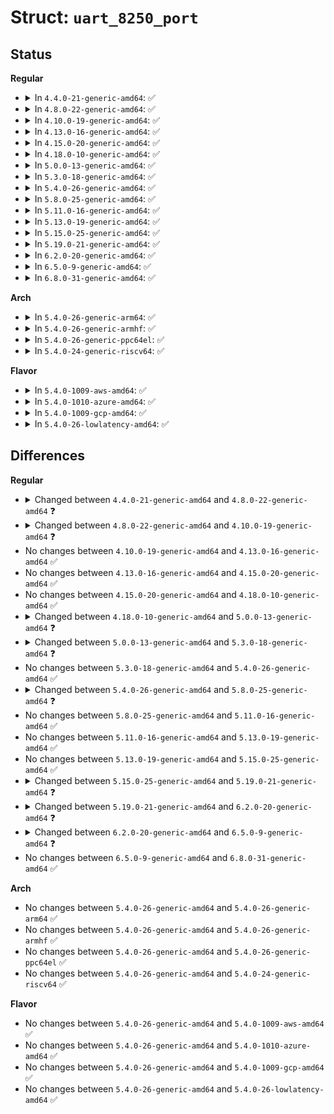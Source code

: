 # Struct: <code>uart_8250_port</code>

## Status
<b>Regular</b>
<ul>
<li>
<details>
<summary>In <code>4.4.0-21-generic-amd64</code>: ✅</summary>

```c
struct uart_8250_port {
    struct uart_port port;
    struct timer_list timer;
    struct list_head list;
    short unsigned int capabilities;
    short unsigned int bugs;
    bool fifo_bug;
    unsigned int tx_loadsz;
    unsigned char acr;
    unsigned char fcr;
    unsigned char ier;
    unsigned char lcr;
    unsigned char mcr;
    unsigned char mcr_mask;
    unsigned char mcr_force;
    unsigned char cur_iotype;
    unsigned int rpm_tx_active;
    unsigned char canary;
    unsigned char probe;
    unsigned char lsr_saved_flags;
    unsigned char msr_saved_flags;
    struct uart_8250_dma * dma;
    const struct uart_8250_ops * ops;
    int (*)(struct uart_8250_port *) dl_read;
    void (*)(struct uart_8250_port *, int) dl_write;
}
```
</details>
</li>
<li>
<details>
<summary>In <code>4.8.0-22-generic-amd64</code>: ✅</summary>

```c
struct uart_8250_port {
    struct uart_port port;
    struct timer_list timer;
    struct list_head list;
    short unsigned int capabilities;
    short unsigned int bugs;
    bool fifo_bug;
    unsigned int tx_loadsz;
    unsigned char acr;
    unsigned char fcr;
    unsigned char ier;
    unsigned char lcr;
    unsigned char mcr;
    unsigned char mcr_mask;
    unsigned char mcr_force;
    unsigned char cur_iotype;
    unsigned int rpm_tx_active;
    unsigned char canary;
    unsigned char probe;
    unsigned char lsr_saved_flags;
    unsigned char msr_saved_flags;
    struct uart_8250_dma * dma;
    const struct uart_8250_ops * ops;
    int (*)(struct uart_8250_port *) dl_read;
    void (*)(struct uart_8250_port *, int) dl_write;
    struct uart_8250_em485 * em485;
}
```
</details>
</li>
<li>
<details>
<summary>In <code>4.10.0-19-generic-amd64</code>: ✅</summary>

```c
struct uart_8250_port {
    struct uart_port port;
    struct timer_list timer;
    struct list_head list;
    u32 capabilities;
    short unsigned int bugs;
    bool fifo_bug;
    unsigned int tx_loadsz;
    unsigned char acr;
    unsigned char fcr;
    unsigned char ier;
    unsigned char lcr;
    unsigned char mcr;
    unsigned char mcr_mask;
    unsigned char mcr_force;
    unsigned char cur_iotype;
    unsigned int rpm_tx_active;
    unsigned char canary;
    unsigned char probe;
    unsigned char lsr_saved_flags;
    unsigned char msr_saved_flags;
    struct uart_8250_dma * dma;
    const struct uart_8250_ops * ops;
    int (*)(struct uart_8250_port *) dl_read;
    void (*)(struct uart_8250_port *, int) dl_write;
    struct uart_8250_em485 * em485;
}
```
</details>
</li>
<li>
<details>
<summary>In <code>4.13.0-16-generic-amd64</code>: ✅</summary>

```c
struct uart_8250_port {
    struct uart_port port;
    struct timer_list timer;
    struct list_head list;
    u32 capabilities;
    short unsigned int bugs;
    bool fifo_bug;
    unsigned int tx_loadsz;
    unsigned char acr;
    unsigned char fcr;
    unsigned char ier;
    unsigned char lcr;
    unsigned char mcr;
    unsigned char mcr_mask;
    unsigned char mcr_force;
    unsigned char cur_iotype;
    unsigned int rpm_tx_active;
    unsigned char canary;
    unsigned char probe;
    unsigned char lsr_saved_flags;
    unsigned char msr_saved_flags;
    struct uart_8250_dma * dma;
    const struct uart_8250_ops * ops;
    int (*)(struct uart_8250_port *) dl_read;
    void (*)(struct uart_8250_port *, int) dl_write;
    struct uart_8250_em485 * em485;
}
```
</details>
</li>
<li>
<details>
<summary>In <code>4.15.0-20-generic-amd64</code>: ✅</summary>

```c
struct uart_8250_port {
    struct uart_port port;
    struct timer_list timer;
    struct list_head list;
    u32 capabilities;
    short unsigned int bugs;
    bool fifo_bug;
    unsigned int tx_loadsz;
    unsigned char acr;
    unsigned char fcr;
    unsigned char ier;
    unsigned char lcr;
    unsigned char mcr;
    unsigned char mcr_mask;
    unsigned char mcr_force;
    unsigned char cur_iotype;
    unsigned int rpm_tx_active;
    unsigned char canary;
    unsigned char probe;
    unsigned char lsr_saved_flags;
    unsigned char msr_saved_flags;
    struct uart_8250_dma * dma;
    const struct uart_8250_ops * ops;
    int (*)(struct uart_8250_port *) dl_read;
    void (*)(struct uart_8250_port *, int) dl_write;
    struct uart_8250_em485 * em485;
}
```
</details>
</li>
<li>
<details>
<summary>In <code>4.18.0-10-generic-amd64</code>: ✅</summary>

```c
struct uart_8250_port {
    struct uart_port port;
    struct timer_list timer;
    struct list_head list;
    u32 capabilities;
    short unsigned int bugs;
    bool fifo_bug;
    unsigned int tx_loadsz;
    unsigned char acr;
    unsigned char fcr;
    unsigned char ier;
    unsigned char lcr;
    unsigned char mcr;
    unsigned char mcr_mask;
    unsigned char mcr_force;
    unsigned char cur_iotype;
    unsigned int rpm_tx_active;
    unsigned char canary;
    unsigned char probe;
    unsigned char lsr_saved_flags;
    unsigned char msr_saved_flags;
    struct uart_8250_dma * dma;
    const struct uart_8250_ops * ops;
    int (*)(struct uart_8250_port *) dl_read;
    void (*)(struct uart_8250_port *, int) dl_write;
    struct uart_8250_em485 * em485;
}
```
</details>
</li>
<li>
<details>
<summary>In <code>5.0.0-13-generic-amd64</code>: ✅</summary>

```c
struct uart_8250_port {
    struct uart_port port;
    struct timer_list timer;
    struct list_head list;
    u32 capabilities;
    short unsigned int bugs;
    bool fifo_bug;
    unsigned int tx_loadsz;
    unsigned char acr;
    unsigned char fcr;
    unsigned char ier;
    unsigned char lcr;
    unsigned char mcr;
    unsigned char mcr_mask;
    unsigned char mcr_force;
    unsigned char cur_iotype;
    unsigned int rpm_tx_active;
    unsigned char canary;
    unsigned char probe;
    unsigned char lsr_saved_flags;
    unsigned char msr_saved_flags;
    struct uart_8250_dma * dma;
    const struct uart_8250_ops * ops;
    int (*)(struct uart_8250_port *) dl_read;
    void (*)(struct uart_8250_port *, int) dl_write;
    struct uart_8250_em485 * em485;
    struct delayed_work overrun_backoff;
    u32 overrun_backoff_time_ms;
}
```
</details>
</li>
<li>
<details>
<summary>In <code>5.3.0-18-generic-amd64</code>: ✅</summary>

```c
struct uart_8250_port {
    struct uart_port port;
    struct timer_list timer;
    struct list_head list;
    u32 capabilities;
    short unsigned int bugs;
    bool fifo_bug;
    unsigned int tx_loadsz;
    unsigned char acr;
    unsigned char fcr;
    unsigned char ier;
    unsigned char lcr;
    unsigned char mcr;
    unsigned char mcr_mask;
    unsigned char mcr_force;
    unsigned char cur_iotype;
    unsigned int rpm_tx_active;
    unsigned char canary;
    unsigned char probe;
    struct mctrl_gpios * gpios;
    unsigned char lsr_saved_flags;
    unsigned char msr_saved_flags;
    struct uart_8250_dma * dma;
    const struct uart_8250_ops * ops;
    int (*)(struct uart_8250_port *) dl_read;
    void (*)(struct uart_8250_port *, int) dl_write;
    struct uart_8250_em485 * em485;
    struct delayed_work overrun_backoff;
    u32 overrun_backoff_time_ms;
}
```
</details>
</li>
<li>
<details>
<summary>In <code>5.4.0-26-generic-amd64</code>: ✅</summary>

```c
struct uart_8250_port {
    struct uart_port port;
    struct timer_list timer;
    struct list_head list;
    u32 capabilities;
    short unsigned int bugs;
    bool fifo_bug;
    unsigned int tx_loadsz;
    unsigned char acr;
    unsigned char fcr;
    unsigned char ier;
    unsigned char lcr;
    unsigned char mcr;
    unsigned char mcr_mask;
    unsigned char mcr_force;
    unsigned char cur_iotype;
    unsigned int rpm_tx_active;
    unsigned char canary;
    unsigned char probe;
    struct mctrl_gpios * gpios;
    unsigned char lsr_saved_flags;
    unsigned char msr_saved_flags;
    struct uart_8250_dma * dma;
    const struct uart_8250_ops * ops;
    int (*)(struct uart_8250_port *) dl_read;
    void (*)(struct uart_8250_port *, int) dl_write;
    struct uart_8250_em485 * em485;
    struct delayed_work overrun_backoff;
    u32 overrun_backoff_time_ms;
}
```
</details>
</li>
<li>
<details>
<summary>In <code>5.8.0-25-generic-amd64</code>: ✅</summary>

```c
struct uart_8250_port {
    struct uart_port port;
    struct timer_list timer;
    struct list_head list;
    u32 capabilities;
    short unsigned int bugs;
    bool fifo_bug;
    unsigned int tx_loadsz;
    unsigned char acr;
    unsigned char fcr;
    unsigned char ier;
    unsigned char lcr;
    unsigned char mcr;
    unsigned char mcr_mask;
    unsigned char mcr_force;
    unsigned char cur_iotype;
    unsigned int rpm_tx_active;
    unsigned char canary;
    unsigned char probe;
    struct mctrl_gpios * gpios;
    unsigned char lsr_saved_flags;
    unsigned char msr_saved_flags;
    struct uart_8250_dma * dma;
    const struct uart_8250_ops * ops;
    int (*)(struct uart_8250_port *) dl_read;
    void (*)(struct uart_8250_port *, int) dl_write;
    struct uart_8250_em485 * em485;
    void (*)(struct uart_8250_port *) rs485_start_tx;
    void (*)(struct uart_8250_port *) rs485_stop_tx;
    struct delayed_work overrun_backoff;
    u32 overrun_backoff_time_ms;
}
```
</details>
</li>
<li>
<details>
<summary>In <code>5.11.0-16-generic-amd64</code>: ✅</summary>

```c
struct uart_8250_port {
    struct uart_port port;
    struct timer_list timer;
    struct list_head list;
    u32 capabilities;
    short unsigned int bugs;
    bool fifo_bug;
    unsigned int tx_loadsz;
    unsigned char acr;
    unsigned char fcr;
    unsigned char ier;
    unsigned char lcr;
    unsigned char mcr;
    unsigned char mcr_mask;
    unsigned char mcr_force;
    unsigned char cur_iotype;
    unsigned int rpm_tx_active;
    unsigned char canary;
    unsigned char probe;
    struct mctrl_gpios * gpios;
    unsigned char lsr_saved_flags;
    unsigned char msr_saved_flags;
    struct uart_8250_dma * dma;
    const struct uart_8250_ops * ops;
    int (*)(struct uart_8250_port *) dl_read;
    void (*)(struct uart_8250_port *, int) dl_write;
    struct uart_8250_em485 * em485;
    void (*)(struct uart_8250_port *) rs485_start_tx;
    void (*)(struct uart_8250_port *) rs485_stop_tx;
    struct delayed_work overrun_backoff;
    u32 overrun_backoff_time_ms;
}
```
</details>
</li>
<li>
<details>
<summary>In <code>5.13.0-19-generic-amd64</code>: ✅</summary>

```c
struct uart_8250_port {
    struct uart_port port;
    struct timer_list timer;
    struct list_head list;
    u32 capabilities;
    short unsigned int bugs;
    bool fifo_bug;
    unsigned int tx_loadsz;
    unsigned char acr;
    unsigned char fcr;
    unsigned char ier;
    unsigned char lcr;
    unsigned char mcr;
    unsigned char mcr_mask;
    unsigned char mcr_force;
    unsigned char cur_iotype;
    unsigned int rpm_tx_active;
    unsigned char canary;
    unsigned char probe;
    struct mctrl_gpios * gpios;
    unsigned char lsr_saved_flags;
    unsigned char msr_saved_flags;
    struct uart_8250_dma * dma;
    const struct uart_8250_ops * ops;
    int (*)(struct uart_8250_port *) dl_read;
    void (*)(struct uart_8250_port *, int) dl_write;
    struct uart_8250_em485 * em485;
    void (*)(struct uart_8250_port *) rs485_start_tx;
    void (*)(struct uart_8250_port *) rs485_stop_tx;
    struct delayed_work overrun_backoff;
    u32 overrun_backoff_time_ms;
}
```
</details>
</li>
<li>
<details>
<summary>In <code>5.15.0-25-generic-amd64</code>: ✅</summary>

```c
struct uart_8250_port {
    struct uart_port port;
    struct timer_list timer;
    struct list_head list;
    u32 capabilities;
    short unsigned int bugs;
    bool fifo_bug;
    unsigned int tx_loadsz;
    unsigned char acr;
    unsigned char fcr;
    unsigned char ier;
    unsigned char lcr;
    unsigned char mcr;
    unsigned char mcr_mask;
    unsigned char mcr_force;
    unsigned char cur_iotype;
    unsigned int rpm_tx_active;
    unsigned char canary;
    unsigned char probe;
    struct mctrl_gpios * gpios;
    unsigned char lsr_saved_flags;
    unsigned char msr_saved_flags;
    struct uart_8250_dma * dma;
    const struct uart_8250_ops * ops;
    int (*)(struct uart_8250_port *) dl_read;
    void (*)(struct uart_8250_port *, int) dl_write;
    struct uart_8250_em485 * em485;
    void (*)(struct uart_8250_port *) rs485_start_tx;
    void (*)(struct uart_8250_port *) rs485_stop_tx;
    struct delayed_work overrun_backoff;
    u32 overrun_backoff_time_ms;
}
```
</details>
</li>
<li>
<details>
<summary>In <code>5.19.0-21-generic-amd64</code>: ✅</summary>

```c
struct uart_8250_port {
    struct uart_port port;
    struct timer_list timer;
    struct list_head list;
    u32 capabilities;
    short unsigned int bugs;
    bool fifo_bug;
    unsigned int tx_loadsz;
    unsigned char acr;
    unsigned char fcr;
    unsigned char ier;
    unsigned char lcr;
    unsigned char mcr;
    unsigned char cur_iotype;
    unsigned int rpm_tx_active;
    unsigned char canary;
    unsigned char probe;
    struct mctrl_gpios * gpios;
    unsigned char lsr_saved_flags;
    unsigned char msr_saved_flags;
    struct uart_8250_dma * dma;
    const struct uart_8250_ops * ops;
    int (*)(struct uart_8250_port *) dl_read;
    void (*)(struct uart_8250_port *, int) dl_write;
    struct uart_8250_em485 * em485;
    void (*)(struct uart_8250_port *) rs485_start_tx;
    void (*)(struct uart_8250_port *) rs485_stop_tx;
    struct delayed_work overrun_backoff;
    u32 overrun_backoff_time_ms;
}
```
</details>
</li>
<li>
<details>
<summary>In <code>6.2.0-20-generic-amd64</code>: ✅</summary>

```c
struct uart_8250_port {
    struct uart_port port;
    struct timer_list timer;
    struct list_head list;
    u32 capabilities;
    short unsigned int bugs;
    bool fifo_bug;
    unsigned int tx_loadsz;
    unsigned char acr;
    unsigned char fcr;
    unsigned char ier;
    unsigned char lcr;
    unsigned char mcr;
    unsigned char cur_iotype;
    unsigned int rpm_tx_active;
    unsigned char canary;
    unsigned char probe;
    struct mctrl_gpios * gpios;
    u16 lsr_saved_flags;
    u16 lsr_save_mask;
    unsigned char msr_saved_flags;
    struct uart_8250_dma * dma;
    const struct uart_8250_ops * ops;
    int (*)(struct uart_8250_port *) dl_read;
    void (*)(struct uart_8250_port *, int) dl_write;
    struct uart_8250_em485 * em485;
    void (*)(struct uart_8250_port *) rs485_start_tx;
    void (*)(struct uart_8250_port *) rs485_stop_tx;
    struct delayed_work overrun_backoff;
    u32 overrun_backoff_time_ms;
}
```
</details>
</li>
<li>
<details>
<summary>In <code>6.5.0-9-generic-amd64</code>: ✅</summary>

```c
struct uart_8250_port {
    struct uart_port port;
    struct timer_list timer;
    struct list_head list;
    u32 capabilities;
    u16 bugs;
    unsigned int tx_loadsz;
    unsigned char acr;
    unsigned char fcr;
    unsigned char ier;
    unsigned char lcr;
    unsigned char mcr;
    unsigned char cur_iotype;
    unsigned int rpm_tx_active;
    unsigned char canary;
    unsigned char probe;
    struct mctrl_gpios * gpios;
    u16 lsr_saved_flags;
    u16 lsr_save_mask;
    unsigned char msr_saved_flags;
    struct uart_8250_dma * dma;
    const struct uart_8250_ops * ops;
    u32 (*)(struct uart_8250_port *) dl_read;
    void (*)(struct uart_8250_port *, u32) dl_write;
    struct uart_8250_em485 * em485;
    void (*)(struct uart_8250_port *) rs485_start_tx;
    void (*)(struct uart_8250_port *) rs485_stop_tx;
    struct delayed_work overrun_backoff;
    u32 overrun_backoff_time_ms;
}
```
</details>
</li>
<li>
<details>
<summary>In <code>6.8.0-31-generic-amd64</code>: ✅</summary>

```c
struct uart_8250_port {
    struct uart_port port;
    struct timer_list timer;
    struct list_head list;
    u32 capabilities;
    u16 bugs;
    unsigned int tx_loadsz;
    unsigned char acr;
    unsigned char fcr;
    unsigned char ier;
    unsigned char lcr;
    unsigned char mcr;
    unsigned char cur_iotype;
    unsigned int rpm_tx_active;
    unsigned char canary;
    unsigned char probe;
    struct mctrl_gpios * gpios;
    u16 lsr_saved_flags;
    u16 lsr_save_mask;
    unsigned char msr_saved_flags;
    struct uart_8250_dma * dma;
    const struct uart_8250_ops * ops;
    u32 (*)(struct uart_8250_port *) dl_read;
    void (*)(struct uart_8250_port *, u32) dl_write;
    struct uart_8250_em485 * em485;
    void (*)(struct uart_8250_port *) rs485_start_tx;
    void (*)(struct uart_8250_port *) rs485_stop_tx;
    struct delayed_work overrun_backoff;
    u32 overrun_backoff_time_ms;
}
```
</details>
</li>
</ul>
<b>Arch</b>
<ul>
<li>
<details>
<summary>In <code>5.4.0-26-generic-arm64</code>: ✅</summary>

```c
struct uart_8250_port {
    struct uart_port port;
    struct timer_list timer;
    struct list_head list;
    u32 capabilities;
    short unsigned int bugs;
    bool fifo_bug;
    unsigned int tx_loadsz;
    unsigned char acr;
    unsigned char fcr;
    unsigned char ier;
    unsigned char lcr;
    unsigned char mcr;
    unsigned char mcr_mask;
    unsigned char mcr_force;
    unsigned char cur_iotype;
    unsigned int rpm_tx_active;
    unsigned char canary;
    unsigned char probe;
    struct mctrl_gpios * gpios;
    unsigned char lsr_saved_flags;
    unsigned char msr_saved_flags;
    struct uart_8250_dma * dma;
    const struct uart_8250_ops * ops;
    int (*)(struct uart_8250_port *) dl_read;
    void (*)(struct uart_8250_port *, int) dl_write;
    struct uart_8250_em485 * em485;
    struct delayed_work overrun_backoff;
    u32 overrun_backoff_time_ms;
}
```
</details>
</li>
<li>
<details>
<summary>In <code>5.4.0-26-generic-armhf</code>: ✅</summary>

```c
struct uart_8250_port {
    struct uart_port port;
    struct timer_list timer;
    struct list_head list;
    u32 capabilities;
    short unsigned int bugs;
    bool fifo_bug;
    unsigned int tx_loadsz;
    unsigned char acr;
    unsigned char fcr;
    unsigned char ier;
    unsigned char lcr;
    unsigned char mcr;
    unsigned char mcr_mask;
    unsigned char mcr_force;
    unsigned char cur_iotype;
    unsigned int rpm_tx_active;
    unsigned char canary;
    unsigned char probe;
    struct mctrl_gpios * gpios;
    unsigned char lsr_saved_flags;
    unsigned char msr_saved_flags;
    struct uart_8250_dma * dma;
    const struct uart_8250_ops * ops;
    int (*)(struct uart_8250_port *) dl_read;
    void (*)(struct uart_8250_port *, int) dl_write;
    struct uart_8250_em485 * em485;
    struct delayed_work overrun_backoff;
    u32 overrun_backoff_time_ms;
}
```
</details>
</li>
<li>
<details>
<summary>In <code>5.4.0-26-generic-ppc64el</code>: ✅</summary>

```c
struct uart_8250_port {
    struct uart_port port;
    struct timer_list timer;
    struct list_head list;
    u32 capabilities;
    short unsigned int bugs;
    bool fifo_bug;
    unsigned int tx_loadsz;
    unsigned char acr;
    unsigned char fcr;
    unsigned char ier;
    unsigned char lcr;
    unsigned char mcr;
    unsigned char mcr_mask;
    unsigned char mcr_force;
    unsigned char cur_iotype;
    unsigned int rpm_tx_active;
    unsigned char canary;
    unsigned char probe;
    struct mctrl_gpios * gpios;
    unsigned char lsr_saved_flags;
    unsigned char msr_saved_flags;
    struct uart_8250_dma * dma;
    const struct uart_8250_ops * ops;
    int (*)(struct uart_8250_port *) dl_read;
    void (*)(struct uart_8250_port *, int) dl_write;
    struct uart_8250_em485 * em485;
    struct delayed_work overrun_backoff;
    u32 overrun_backoff_time_ms;
}
```
</details>
</li>
<li>
<details>
<summary>In <code>5.4.0-24-generic-riscv64</code>: ✅</summary>

```c
struct uart_8250_port {
    struct uart_port port;
    struct timer_list timer;
    struct list_head list;
    u32 capabilities;
    short unsigned int bugs;
    bool fifo_bug;
    unsigned int tx_loadsz;
    unsigned char acr;
    unsigned char fcr;
    unsigned char ier;
    unsigned char lcr;
    unsigned char mcr;
    unsigned char mcr_mask;
    unsigned char mcr_force;
    unsigned char cur_iotype;
    unsigned int rpm_tx_active;
    unsigned char canary;
    unsigned char probe;
    struct mctrl_gpios * gpios;
    unsigned char lsr_saved_flags;
    unsigned char msr_saved_flags;
    struct uart_8250_dma * dma;
    const struct uart_8250_ops * ops;
    int (*)(struct uart_8250_port *) dl_read;
    void (*)(struct uart_8250_port *, int) dl_write;
    struct uart_8250_em485 * em485;
    struct delayed_work overrun_backoff;
    u32 overrun_backoff_time_ms;
}
```
</details>
</li>
</ul>
<b>Flavor</b>
<ul>
<li>
<details>
<summary>In <code>5.4.0-1009-aws-amd64</code>: ✅</summary>

```c
struct uart_8250_port {
    struct uart_port port;
    struct timer_list timer;
    struct list_head list;
    u32 capabilities;
    short unsigned int bugs;
    bool fifo_bug;
    unsigned int tx_loadsz;
    unsigned char acr;
    unsigned char fcr;
    unsigned char ier;
    unsigned char lcr;
    unsigned char mcr;
    unsigned char mcr_mask;
    unsigned char mcr_force;
    unsigned char cur_iotype;
    unsigned int rpm_tx_active;
    unsigned char canary;
    unsigned char probe;
    struct mctrl_gpios * gpios;
    unsigned char lsr_saved_flags;
    unsigned char msr_saved_flags;
    struct uart_8250_dma * dma;
    const struct uart_8250_ops * ops;
    int (*)(struct uart_8250_port *) dl_read;
    void (*)(struct uart_8250_port *, int) dl_write;
    struct uart_8250_em485 * em485;
    struct delayed_work overrun_backoff;
    u32 overrun_backoff_time_ms;
}
```
</details>
</li>
<li>
<details>
<summary>In <code>5.4.0-1010-azure-amd64</code>: ✅</summary>

```c
struct uart_8250_port {
    struct uart_port port;
    struct timer_list timer;
    struct list_head list;
    u32 capabilities;
    short unsigned int bugs;
    bool fifo_bug;
    unsigned int tx_loadsz;
    unsigned char acr;
    unsigned char fcr;
    unsigned char ier;
    unsigned char lcr;
    unsigned char mcr;
    unsigned char mcr_mask;
    unsigned char mcr_force;
    unsigned char cur_iotype;
    unsigned int rpm_tx_active;
    unsigned char canary;
    unsigned char probe;
    struct mctrl_gpios * gpios;
    unsigned char lsr_saved_flags;
    unsigned char msr_saved_flags;
    struct uart_8250_dma * dma;
    const struct uart_8250_ops * ops;
    int (*)(struct uart_8250_port *) dl_read;
    void (*)(struct uart_8250_port *, int) dl_write;
    struct uart_8250_em485 * em485;
    struct delayed_work overrun_backoff;
    u32 overrun_backoff_time_ms;
}
```
</details>
</li>
<li>
<details>
<summary>In <code>5.4.0-1009-gcp-amd64</code>: ✅</summary>

```c
struct uart_8250_port {
    struct uart_port port;
    struct timer_list timer;
    struct list_head list;
    u32 capabilities;
    short unsigned int bugs;
    bool fifo_bug;
    unsigned int tx_loadsz;
    unsigned char acr;
    unsigned char fcr;
    unsigned char ier;
    unsigned char lcr;
    unsigned char mcr;
    unsigned char mcr_mask;
    unsigned char mcr_force;
    unsigned char cur_iotype;
    unsigned int rpm_tx_active;
    unsigned char canary;
    unsigned char probe;
    struct mctrl_gpios * gpios;
    unsigned char lsr_saved_flags;
    unsigned char msr_saved_flags;
    struct uart_8250_dma * dma;
    const struct uart_8250_ops * ops;
    int (*)(struct uart_8250_port *) dl_read;
    void (*)(struct uart_8250_port *, int) dl_write;
    struct uart_8250_em485 * em485;
    struct delayed_work overrun_backoff;
    u32 overrun_backoff_time_ms;
}
```
</details>
</li>
<li>
<details>
<summary>In <code>5.4.0-26-lowlatency-amd64</code>: ✅</summary>

```c
struct uart_8250_port {
    struct uart_port port;
    struct timer_list timer;
    struct list_head list;
    u32 capabilities;
    short unsigned int bugs;
    bool fifo_bug;
    unsigned int tx_loadsz;
    unsigned char acr;
    unsigned char fcr;
    unsigned char ier;
    unsigned char lcr;
    unsigned char mcr;
    unsigned char mcr_mask;
    unsigned char mcr_force;
    unsigned char cur_iotype;
    unsigned int rpm_tx_active;
    unsigned char canary;
    unsigned char probe;
    struct mctrl_gpios * gpios;
    unsigned char lsr_saved_flags;
    unsigned char msr_saved_flags;
    struct uart_8250_dma * dma;
    const struct uart_8250_ops * ops;
    int (*)(struct uart_8250_port *) dl_read;
    void (*)(struct uart_8250_port *, int) dl_write;
    struct uart_8250_em485 * em485;
    struct delayed_work overrun_backoff;
    u32 overrun_backoff_time_ms;
}
```
</details>
</li>
</ul>

## Differences
<b>Regular</b>
<ul>
<li>
<details>
<summary>Changed between <code>4.4.0-21-generic-amd64</code> and <code>4.8.0-22-generic-amd64</code> ❓</summary>
<ul>
<li>
<b>Field added. </b>
<code>struct uart_8250_em485 * em485</code>
</li>
</ul>
</details>
</li>
<li>
<details>
<summary>Changed between <code>4.8.0-22-generic-amd64</code> and <code>4.10.0-19-generic-amd64</code> ❓</summary>
<ul>
<li>
<b>Field type changed. </b>
<code>short unsigned int capabilities</code> ➡️ <code>u32 capabilities</code>
</li>
</ul>
</details>
</li>
<li>
No changes between <code>4.10.0-19-generic-amd64</code> and <code>4.13.0-16-generic-amd64</code> ✅
</li>
<li>
No changes between <code>4.13.0-16-generic-amd64</code> and <code>4.15.0-20-generic-amd64</code> ✅
</li>
<li>
No changes between <code>4.15.0-20-generic-amd64</code> and <code>4.18.0-10-generic-amd64</code> ✅
</li>
<li>
<details>
<summary>Changed between <code>4.18.0-10-generic-amd64</code> and <code>5.0.0-13-generic-amd64</code> ❓</summary>
<ul>
<li>
<b>Field added. </b>
<code>struct delayed_work overrun_backoff</code>
</li>
<li>
<b>Field added. </b>
<code>u32 overrun_backoff_time_ms</code>
</li>
</ul>
</details>
</li>
<li>
<details>
<summary>Changed between <code>5.0.0-13-generic-amd64</code> and <code>5.3.0-18-generic-amd64</code> ❓</summary>
<ul>
<li>
<b>Field added. </b>
<code>struct mctrl_gpios * gpios</code>
</li>
</ul>
</details>
</li>
<li>
No changes between <code>5.3.0-18-generic-amd64</code> and <code>5.4.0-26-generic-amd64</code> ✅
</li>
<li>
<details>
<summary>Changed between <code>5.4.0-26-generic-amd64</code> and <code>5.8.0-25-generic-amd64</code> ❓</summary>
<ul>
<li>
<b>Field added. </b>
<code>void (*)(struct uart_8250_port *) rs485_start_tx</code>
</li>
<li>
<b>Field added. </b>
<code>void (*)(struct uart_8250_port *) rs485_stop_tx</code>
</li>
</ul>
</details>
</li>
<li>
No changes between <code>5.8.0-25-generic-amd64</code> and <code>5.11.0-16-generic-amd64</code> ✅
</li>
<li>
No changes between <code>5.11.0-16-generic-amd64</code> and <code>5.13.0-19-generic-amd64</code> ✅
</li>
<li>
No changes between <code>5.13.0-19-generic-amd64</code> and <code>5.15.0-25-generic-amd64</code> ✅
</li>
<li>
<details>
<summary>Changed between <code>5.15.0-25-generic-amd64</code> and <code>5.19.0-21-generic-amd64</code> ❓</summary>
<ul>
<li>
<b>Field removed. </b>
<code>unsigned char mcr_mask</code>
</li>
<li>
<b>Field removed. </b>
<code>unsigned char mcr_force</code>
</li>
</ul>
</details>
</li>
<li>
<details>
<summary>Changed between <code>5.19.0-21-generic-amd64</code> and <code>6.2.0-20-generic-amd64</code> ❓</summary>
<ul>
<li>
<b>Field added. </b>
<code>u16 lsr_save_mask</code>
</li>
<li>
<b>Field type changed. </b>
<code>unsigned char lsr_saved_flags</code> ➡️ <code>u16 lsr_saved_flags</code>
</li>
</ul>
</details>
</li>
<li>
<details>
<summary>Changed between <code>6.2.0-20-generic-amd64</code> and <code>6.5.0-9-generic-amd64</code> ❓</summary>
<ul>
<li>
<b>Field removed. </b>
<code>bool fifo_bug</code>
</li>
<li>
<b>Field type changed. </b>
<code>short unsigned int bugs</code> ➡️ <code>u16 bugs</code>
</li>
<li>
<b>Field type changed. </b>
<code>int (*)(struct uart_8250_port *) dl_read</code> ➡️ <code>u32 (*)(struct uart_8250_port *) dl_read</code>
</li>
<li>
<b>Field type changed. </b>
<code>void (*)(struct uart_8250_port *, int) dl_write</code> ➡️ <code>void (*)(struct uart_8250_port *, u32) dl_write</code>
</li>
</ul>
</details>
</li>
<li>
No changes between <code>6.5.0-9-generic-amd64</code> and <code>6.8.0-31-generic-amd64</code> ✅
</li>
</ul>
<b>Arch</b>
<ul>
<li>
No changes between <code>5.4.0-26-generic-amd64</code> and <code>5.4.0-26-generic-arm64</code> ✅
</li>
<li>
No changes between <code>5.4.0-26-generic-amd64</code> and <code>5.4.0-26-generic-armhf</code> ✅
</li>
<li>
No changes between <code>5.4.0-26-generic-amd64</code> and <code>5.4.0-26-generic-ppc64el</code> ✅
</li>
<li>
No changes between <code>5.4.0-26-generic-amd64</code> and <code>5.4.0-24-generic-riscv64</code> ✅
</li>
</ul>
<b>Flavor</b>
<ul>
<li>
No changes between <code>5.4.0-26-generic-amd64</code> and <code>5.4.0-1009-aws-amd64</code> ✅
</li>
<li>
No changes between <code>5.4.0-26-generic-amd64</code> and <code>5.4.0-1010-azure-amd64</code> ✅
</li>
<li>
No changes between <code>5.4.0-26-generic-amd64</code> and <code>5.4.0-1009-gcp-amd64</code> ✅
</li>
<li>
No changes between <code>5.4.0-26-generic-amd64</code> and <code>5.4.0-26-lowlatency-amd64</code> ✅
</li>
</ul>
